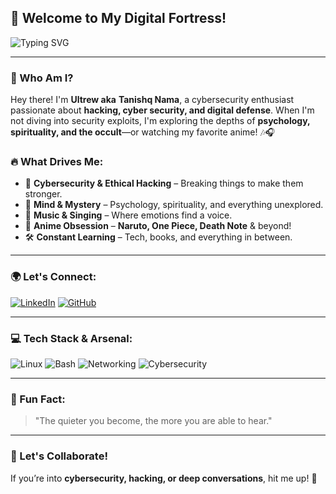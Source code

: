 ## 🚀 Welcome to My Digital Fortress!

![Typing SVG](https://readme-typing-svg.herokuapp.com?color=%23F78C6C&lines=Cybersecurity+Enthusiast;Hacker+%7C+Thinker+%7C+Explorer;Anime+Lover+%7C+Spiritual+Seeker;Always+Curious+%7C+Forever+Growing)

---

### 👾 Who Am I?
Hey there! I'm **Ultrew aka** **Tanishq Nama**, a cybersecurity enthusiast passionate about **hacking, cyber security, and digital defense**. When I'm not diving into security exploits, I'm exploring the depths of **psychology, spirituality, and the occult**—or watching my favorite anime! 🎶🎧

### 🔥 What Drives Me:
- 🔐 **Cybersecurity & Ethical Hacking** – Breaking things to make them stronger.
- 📖 **Mind & Mystery** – Psychology, spirituality, and everything unexplored.
- 🎵 **Music & Singing** – Where emotions find a voice.
- 🎥 **Anime Obsession** – **Naruto, One Piece, Death Note** & beyond!
- 🛠️ **Constant Learning** – Tech, books, and everything in between.

---

### 🌍 Let's Connect:
[![LinkedIn](https://img.shields.io/badge/-LinkedIn-blue?style=flat&logo=linkedin)](https://linkedin.com/in/tanishq-nama) 
[![GitHub](https://img.shields.io/badge/-GitHub-000?style=flat&logo=github)](https://github.com/ultrew)

---

### 💻 Tech Stack & Arsenal:
![Linux](https://img.shields.io/badge/-Linux-05122A?style=flat&logo=linux)
![Bash](https://img.shields.io/badge/-Bash-05122A?style=flat&logo=gnu-bash)
![Networking](https://img.shields.io/badge/-Networking-05122A?style=flat&logo=cisco)
![Cybersecurity](https://img.shields.io/badge/-Cybersecurity-05122A?style=flat&logo=kali-linux)

---

### 🎯 Fun Fact:
> "The quieter you become, the more you are able to hear."

---

### 💬 Let's Collaborate!
If you’re into **cybersecurity, hacking, or deep conversations**, hit me up! 🚀
